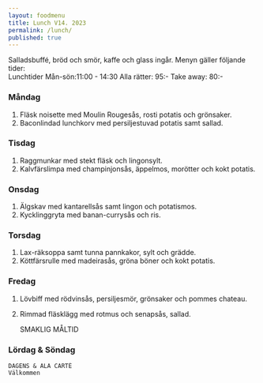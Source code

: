 ```yaml
---
layout: foodmenu
title: Lunch V14. 2023
permalink: /lunch/
published: true
---
```

Salladsbuffé, bröd och smör, kaffe och glass ingår.
Menyn gäller följande tider:  
Lunchtider  Mån-sön:11:00 - 14:30
Alla rätter: 95:- Take away: 80:-
                                
### Måndag

1. Fläsk noisette med Moulin Rougesås, rosti potatis och grönsaker.
2. Baconlindad lunchkorv med persiljestuvad potatis samt sallad.

### Tisdag
1. Raggmunkar med stekt fläsk och lingonsylt.
2. Kalvfärslimpa med champinjonsås, äppelmos, morötter och kokt potatis.

### Onsdag
1. Älgskav med kantarellsås samt lingon och potatismos.
2. Kycklinggryta med banan-currysås och ris.

### Torsdag
1. Lax-räksoppa samt tunna pannkakor, sylt och grädde. 
2. Köttfärsrulle med madeirasås, gröna böner och kokt potatis.

### Fredag  
1. Lövbiff med rödvinsås, persiljesmör, grönsaker och pommes chateau.
2. Rimmad fläsklägg med rotmus och senapsås, sallad.
 

     SMAKLIG MÅLTID
  
  ### Lördag & Söndag 
    DAGENS & ALA CARTÈ
    Välkommen
    
       
    

   
    
   
     
